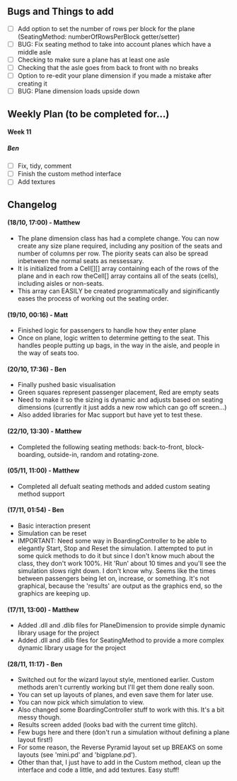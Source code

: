 ## Bugs and Things to add
- [ ] Add option to set the number of rows per block for the plane (SeatingMethod: numberOfRowsPerBlock getter/setter)
- [ ] BUG: Fix seating method to take into account planes which have a middle asle
- [ ] Checking to make sure a plane has at least one asle
- [ ] Checking that the asle goes from back to front with no breaks
- [ ] Option to re-edit your plane dimension if you made a mistake after creating it
- [ ] BUG: Plane dimension loads upside down

## Weekly Plan (to be completed for...)

#### Week 11
##### Ben
- [ ] Fix, tidy, comment
- [ ] Finish the custom method interface
- [ ] Add textures

## Changelog
#### (18/10, 17:00) - Matthew
* The plane dimension class has had a complete change. You can now create any size plane required, including any position of the seats and number of columns per row. The piority seats can also be spread inbetween the normal seats as nessessary.
* It is initialized from a Cell[][] array containing each of the rows of the plane and in each row theCell[] array contains all of the seats (cells), including aisles or non-seats.
* This array can EASILY be created programmatically and siginificantly eases the process of working out the seating order.

#### (19/10, 00:16) - Matt
* Finished logic for passengers to handle how they enter plane
* Once on plane, logic written to determine getting to the seat. This handles people putting up bags, in the way in the aisle, and people in the way of seats too.

#### (20/10, 17:36) - Ben
* Finally pushed basic visualisation
* Green squares represent passenger placement, Red are empty seats
* Need to make it so the sizing is dynamic and adjusts based on seating dimensions (currently it just adds a new row which can go off screen...)
* Also added libraries for Mac support but have yet to test these.

#### (22/10, 13:30) - Matthew
* Completed the following seating methods: back-to-front, block-boarding, outside-in, random and rotating-zone.

#### (05/11, 11:00) - Matthew
* Completed all defualt seating methods and added custom seating method support

#### (17/11, 01:54) - Ben
* Basic interaction present
* Simulation can be reset
* IMPORTANT: Need some way in BoardingController to be able to elegantly Start, Stop and Reset the simulation. I attempted to put in some quick methods to do it but since I don't know much about the class, they don't work 100%. Hit 'Run' about 10 times and you'll see the simulation slows right down. I don't know why. Seems like the times between passengers being let on, increase, or something. It's not graphical, because the 'results' are output as the graphics end, so the graphics are keeping up.

#### (17/11, 13:00) - Matthew
* Added .dll and .dlib files for PlaneDimension to provide simple dynamic library usage for the project
* Added .dll and .dlib files for SeatingMethod to provide a more complex dynamic library usage for the project

#### (28/11, 11:17) - Ben
* Switched out for the wizard layout style, mentioned earlier. Custom methods aren't currently working but I'll get them done really soon.
* You can set up layouts of planes, and even save them for later use.
* You can now pick which simulation to view.
* Also changed some BoardingController stuff to work with this. It's a bit messy though.
* Results screen added (looks bad with the current time glitch).
* Few bugs here and there (don't run a simulation without defining a plane layout first!)
* For some reason, the Reverse Pyramid layout set up BREAKS on some layouts (see 'mini.pd' and 'bigplane.pd').
* Other than that, I just have to add in the Custom method, clean up the interface and code a little, and add textures. Easy stuff!
